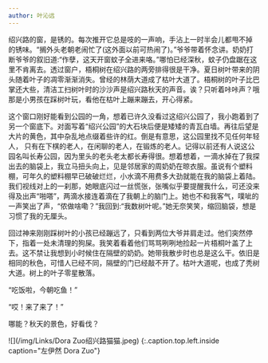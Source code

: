 ```yaml
---
author: 叶沁远
---
```

绍兴路的窗，是锈的。每次推开它总是吱的一声响，手沾上一时半会儿都甩不掉 的锈味。“搁外头老朝老闹忙了(这外面以前可热闹了)。”爷爷带着怀念讲。奶奶打断爷爷的叙旧道:“作孽，这天开窗蚊子全进来咯。”哪怕已经深秋，蚊子仍盘踞在这里不肯离去。透过窗户，梧桐树在绍兴路的两旁排得很是干净。夏日树叶带来的阴头随着叶子的凋零渐渐消失。曾经的林荫大道成了枯叶大道了。梧桐树的叶子比巴掌还大些，清洁工扫树叶时的沙沙声是绍兴路秋天的声音。诶？只听着咔咔声？哦那是小男孩在踩树叶玩，看他在枯叶上蹦来蹦去，开心得紧。

这个窗口刚好能看到公园的一角，想着已许久没看过这绍兴公园了，我小跑着到了另一个窗底下。对面写着“绍兴公园”的大石块后便是矮矮的青瓦白墙。再往后望是大片的黄色，其中杂乱地点缀着些许的红。倒是有意思，这公园里找不见任何年轻人， 只有在下棋的老人，在闲聊的老人，在锻炼的老人。记得以前还有人说这公园名叫长寿公园，因为里头的老头老太都长寿得很。想着想着，一滴水掉在了我探出去的脑袋上，我立马扭头向上，见是邻居家的周奶奶在晾衣服。虽说有个塑料棚，可年久的塑料棚早已破破烂烂，小水滴不用费多大劲就能在我的脑袋上着陆。我们视线对上的一刹那，她眼底闪过一丝慌张，张嘴似乎要提醒我什么，可还没来得及出声“啪嗒”，两滴水接连着滴在了我朝上的脑门上。她也不和我客气，噗呲的一声笑出了声，“侬做啥嘞？”我回到:“我数树叶呢。”她无奈笑笑，缩回脑袋，想是习惯了我的无厘头。

回过神来刚刚踩树叶的小孩已经蹦远了，只看到两位大爷并肩走过。他们突然停下，指着一处未清理的狗屎。我笑着看着他们骂骂咧咧地捡起一片梧桐叶盖了上去。这不禁让我想到小时候住在隔壁的奶奶。她带我散步时也总是这么干。依旧是相同的秋色，可惜人已经不同，隔壁的门已经敲不开了。枯叶大道呢，也成了秃树大道。树上的叶子零星散落。

“吃饭啦，今朝吃鱼！”

“哎！来了来了！”

哪能？秋天的景色，好看伐？

![](/img/Links/Dora Zuo绍兴路猫猫.jpeg)
{:.caption.top.left.inside caption="左伊然 Dora Zuo"}
